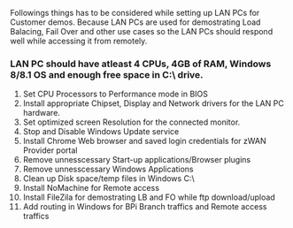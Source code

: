 Followings things has to be considered while setting up LAN PCs for Customer demos.
Because LAN PCs are used for demostrating Load Balacing, Fail Over and other use cases so the LAN PCs should respond well while accessing it from remotely.

### LAN PC should have atleast 4 CPUs, 4GB of RAM, Windows 8/8.1 OS and enough free space in C:\ drive.

1. Set CPU Processors to Performance mode in BIOS
2. Install appropriate Chipset, Display and Network drivers for the LAN PC hardware.
2. Set optimized screen Resolution for the connected monitor.
3. Stop and Disable Windows Update service
4. Install Chrome Web browser and saved login credentials for zWAN Provider portal  
5. Remove unnesscessary Start-up applications/Browser plugins
6. Remove unnesscessary Windows Applications
7. Clean up Disk space/temp files in Windows C:\
8. Install NoMachine for Remote access
9. Install FileZila for demostrating LB and FO while ftp download/upload
10. Add routing in Windows for BPi Branch traffics and Remote access traffics
